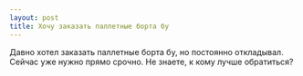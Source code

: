 ```yaml
---
layout: post 
title: Хочу заказать паллетные борта бу 
--- 
```

Давно хотел заказать паллетные борта бу, но постоянно откладывал. Сейчас уже нужно прямо срочно. Не знаете, к кому лучше обратиться?